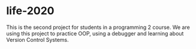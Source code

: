 # life-2020

This is the second project for students in a programming 2 course. We are using this project to practice OOP, using a debugger and learning about Version Control Systems.
